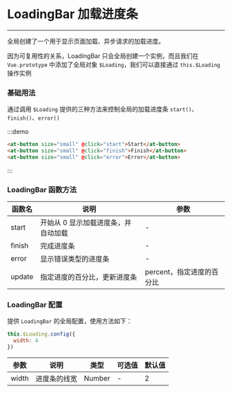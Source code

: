 
# LoadingBar 加载进度条

----

全局创建了一个用于显示页面加载、异步请求的加载进度。

因为可复用性的关系，LoadingBar 只会全局创建一个实例，而且我们在 `Vue.prototype` 中添加了全局对象 `$Loading`，我们可以直接通过 `this.$Loading` 操作实例

### 基础用法

通过调用 `$Loading` 提供的三种方法来控制全局的加载进度条 `start()`、`finish()`、`error()`

:::demo

```html
<at-button size="small" @click="start">Start</at-button>
<at-button size="small" @click="finish">Finish</at-button>
<at-button size="small" @click="error">Error</at-button>
```

:::

### LoadingBar 函数方法

| 函数名      | 说明          | 参数      |
|---------- |-------------- |---------- |
| start | 开始从 0 显示加载进度条，并自动加载 | - |
| finish | 完成进度条 | - |
| error | 显示错误类型的进度条 | - |
| update | 指定进度的百分比，更新进度条 | percent，指定进度的百分比 |

### LoadingBar 配置

提供 `LoadingBar` 的全局配置，使用方法如下：

```js
this.$Loading.config({
  width: 4
})
```

| 参数      | 说明          | 类型      | 可选值                           | 默认值  |
|---------- |-------------- |---------- |--------------------------------  |-------- |
| width | 进度条的线宽 | Number | - | 2 |

<script>
export default {
  methods: {
    start () {
      this.$Loading.start()
    },
    finish () {
      this.$Loading.finish()
    },
    error () {
      this.$Loading.error()
    }
  }
}
</script>
